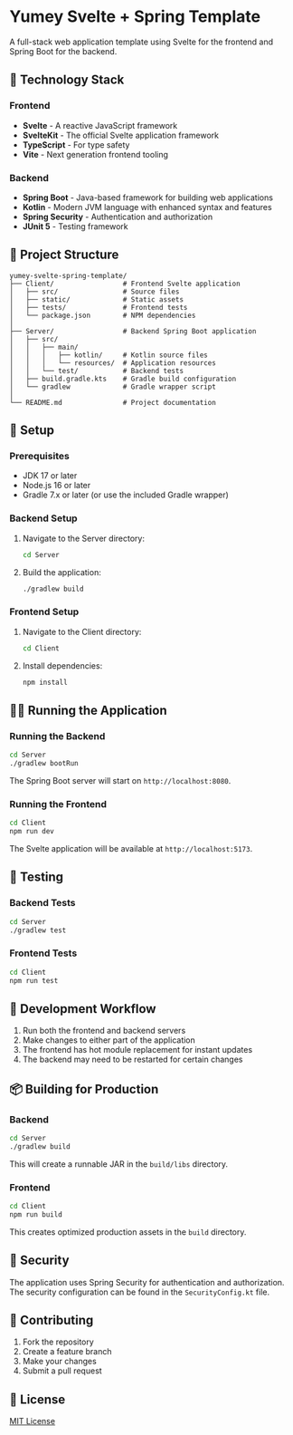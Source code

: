 # Yumey Svelte + Spring Template

A full-stack web application template using Svelte for the frontend and Spring Boot for the backend.

## 🚀 Technology Stack

### Frontend
- **Svelte** - A reactive JavaScript framework
- **SvelteKit** - The official Svelte application framework
- **TypeScript** - For type safety
- **Vite** - Next generation frontend tooling

### Backend
- **Spring Boot** - Java-based framework for building web applications
- **Kotlin** - Modern JVM language with enhanced syntax and features
- **Spring Security** - Authentication and authorization
- **JUnit 5** - Testing framework

## 📂 Project Structure

```
yumey-svelte-spring-template/
├── Client/                 # Frontend Svelte application
│   ├── src/                # Source files
│   ├── static/             # Static assets
│   ├── tests/              # Frontend tests
│   └── package.json        # NPM dependencies
│
├── Server/                 # Backend Spring Boot application
│   ├── src/
│   │   ├── main/
│   │   │   ├── kotlin/     # Kotlin source files
│   │   │   └── resources/  # Application resources
│   │   └── test/           # Backend tests
│   ├── build.gradle.kts    # Gradle build configuration
│   └── gradlew             # Gradle wrapper script
│
└── README.md               # Project documentation
```

## 🔧 Setup

### Prerequisites
- JDK 17 or later
- Node.js 16 or later
- Gradle 7.x or later (or use the included Gradle wrapper)

### Backend Setup
1. Navigate to the Server directory:
   ```bash
   cd Server
   ```

2. Build the application:
   ```bash
   ./gradlew build
   ```

### Frontend Setup
1. Navigate to the Client directory:
   ```bash
   cd Client
   ```

2. Install dependencies:
   ```bash
   npm install
   ```

## 🏃‍♂️ Running the Application

### Running the Backend
```bash
cd Server
./gradlew bootRun
```
The Spring Boot server will start on `http://localhost:8080`.

### Running the Frontend
```bash
cd Client
npm run dev
```
The Svelte application will be available at `http://localhost:5173`.

## 🧪 Testing

### Backend Tests
```bash
cd Server
./gradlew test
```

### Frontend Tests
```bash
cd Client
npm run test
```

## 🔄 Development Workflow

1. Run both the frontend and backend servers
2. Make changes to either part of the application
3. The frontend has hot module replacement for instant updates
4. The backend may need to be restarted for certain changes

## 📦 Building for Production

### Backend
```bash
cd Server
./gradlew build
```
This will create a runnable JAR in the `build/libs` directory.

### Frontend
```bash
cd Client
npm run build
```
This creates optimized production assets in the `build` directory.

## 🔐 Security

The application uses Spring Security for authentication and authorization. The security configuration can be found in the `SecurityConfig.kt` file.

## 🤝 Contributing

1. Fork the repository
2. Create a feature branch
3. Make your changes
4. Submit a pull request

## 📄 License

[MIT License](LICENSE)
